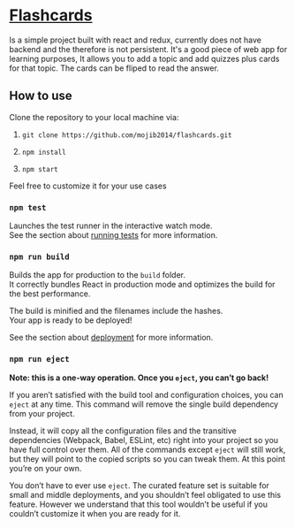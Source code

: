 # [Flashcards](https://6063b316ee15ca009b1c20e6--thirsty-albattani-e3c2a3.netlify.app/)

Is a simple project built with react and redux, currently does not have backend and the therefore is not persistent.
It's a good piece of web app for learning purposes, It allows you to add a topic and add quizzes plus cards for that topic.
The cards can be fliped to read the answer.

## How to use

Clone the repository to your local machine via:

1. `git clone https://github.com/mojib2014/flashcards.git`

2. `npm install`

3. `npm start`

Feel free to customize it for your use cases

### `npm test`

Launches the test runner in the interactive watch mode.<br />
See the section about [running tests](https://facebook.github.io/create-react-app/docs/running-tests) for more information.

### `npm run build`

Builds the app for production to the `build` folder.<br />
It correctly bundles React in production mode and optimizes the build for the best performance.

The build is minified and the filenames include the hashes.<br />
Your app is ready to be deployed!

See the section about [deployment](https://facebook.github.io/create-react-app/docs/deployment) for more information.

### `npm run eject`

**Note: this is a one-way operation. Once you `eject`, you can’t go back!**

If you aren’t satisfied with the build tool and configuration choices, you can `eject` at any time. This command will remove the single build dependency from your project.

Instead, it will copy all the configuration files and the transitive dependencies (Webpack, Babel, ESLint, etc) right into your project so you have full control over them. All of the commands except `eject` will still work, but they will point to the copied scripts so you can tweak them. At this point you’re on your own.

You don’t have to ever use `eject`. The curated feature set is suitable for small and middle deployments, and you shouldn’t feel obligated to use this feature. However we understand that this tool wouldn’t be useful if you couldn’t customize it when you are ready for it.
